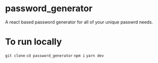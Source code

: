 # password_generator
A react based password generator for all of your unique passwrd needs. 

# To run locally
`git clone`
`cd password_generator`
`npm i`
`yarn dev`
